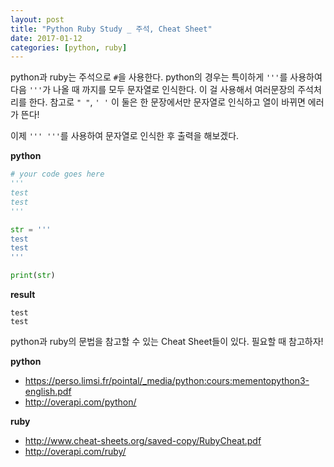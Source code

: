 ```yaml
---
layout: post
title: "Python Ruby Study _ 주석, Cheat Sheet"
date: 2017-01-12
categories: [python, ruby]
---
```


python과 ruby는 주석으로 `#`을 사용한다. python의 경우는 특이하게 `'''`를 사용하여
다음 `'''`가 나올 때 까지를 모두 문자열로 인식한다. 이 걸 사용해서 여러문장의 주석처리를
한다. 참고로 `" "`, `' '` 이 둘은 한 문장에서만 문자열로 인식하고 열이 바뀌면 에러가 뜬다!  

이제 `''' '''`를 사용하여 문자열로 인식한 후 출력을 해보겠다.

**python**

```python
# your code goes here
'''
test
test
'''

str = '''
test
test
'''

print(str)
```

**result**

```
test
test

```


python과 ruby의 문법을 참고할 수 있는 Cheat Sheet들이 있다. 필요할 때 참고하자!


**python**

* <https://perso.limsi.fr/pointal/_media/python:cours:mementopython3-english.pdf>
* <http://overapi.com/python/>

**ruby**

* <http://www.cheat-sheets.org/saved-copy/RubyCheat.pdf>
* <http://overapi.com/ruby/>
